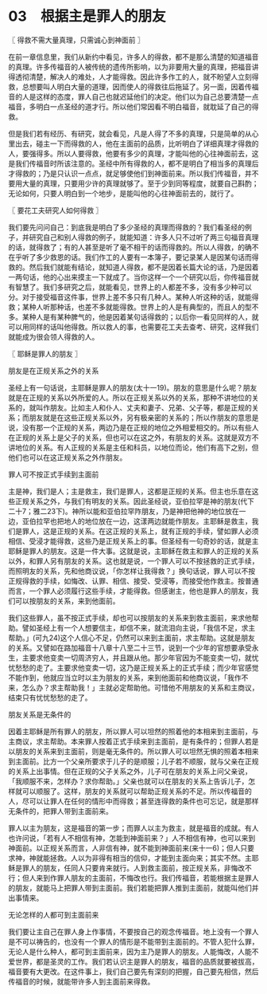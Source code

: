 # 03　根据主是罪人的朋友



〖 得救不需大量真理，只需诚心到神面前 〗

在前一章信息里，我们从新约中看见，许多人的得救，都不是那么清楚的知道福音的真理。许多传福音的人被传统的遗传所影响，以为非要用大量的真理，把福音讲得透彻清楚，解决人的难处，人才能得救。因此许多作工的人，就不盼望人立刻得救，总想要叫人明白大量的道理，因而使人的得救往后拖延了。另一面，因着传福音的人是这样的态度，罪人自己也就迟延他们的决定。他们以为自己总要清楚一点福音，多明白一点圣经的道才行。所以他们常因看不明白福音，就耽延了自己的得救。

但是我们若有经历、有研究，就会看见，凡是人得了不多的真理，只是简单的从心里出去，碰主一下而得救的人，他在主面前的品质，比听明白了详细真理才得救的人，要强得多。所以人要得救，他要有多少的真理，才能叫他的心往神面前去，这是我们传福音时所该注意的。圣经中所有得救的人，都不是明白了相当多的真理后才得救的；乃是只认识一点点，就足够使他们到神面前来。所以我们传福音，并不要用大量的真理，只要用少许的真理就够了。至于少到同等程度，就要自己斟酌；无论如何，只要人明白到一个地步，是能叫他的心往神面前去的，就行了。



〖 要花工夫研究人如何得救 〗

我们要先问问自己：到底我是明白了多少圣经的真理而得救的？我们看圣经的例子，并研究自己和别人得救的例子，就能知道：许多人只不过听了两三句福音真理的话，就得救了；有的人甚至是听了毫不相干的话而得救的。所以人得救，的确不在乎听了多少救恩的话。我们作工的人要有一本簿子，要记录某人是因某句话而得救的。然后我们就能有结论，就知道人得救，都不是因着长篇大论的话，乃是因着一两句话，他的心出来摸主一下就成了。当你这样一个一个研究以后，你传福音就有智慧了。我们多研究之后，就能看见，世界上的人都差不多，没有多少种可以分。对于接受福音这件事，世界上差不多只有几种人。某种人听这种的话，就能得救；某种人听那种话，也差不多就能得救。世界上的人是有典型的，而且人的型不多。某种人是有某种脾气的，他是因着某句话得救的；以后你一看见同样的人，就可以用同样的话叫他得救。所以救人的事，也需要花工夫去查考、研究，这样我们就能成为很会领人得救的人。



〖 耶稣是罪人的朋友 〗

朋友是在正规关系之外的关系

圣经上有一句话说，主耶稣是罪人的朋友(太十一19)。朋友的意思是什么呢？朋友就是在正规的关系以外所爱的人。所以在正规关系以外的关系，那种不讲地位的关系的，就叫作朋友。比如主人和仆人、丈夫和妻子、兄弟、父子等，都是正规的关系；而朋友就是在这些正规关系以外，另有极亲密的关系的；所以作朋友的意思是说，没有那一个正规的关系，两边乃是在正规的地位之外相爱相交的。所以有些人在正规的关系上是父子的关系，但也可以在这之外，有朋友的关系。这就是双方不讲地位的关系。有人正规的关系是主任和科员，以地位而论，他们有高下之别，但他们也可以在这正规关系之外作朋友。

罪人可不按正式手续到主面前

主是神，我们是人；主是救主，我们是罪人，这都是正规的关系。但主也乐意在这些正规关系之外，与我们有明友的关系。因此圣经说，亚伯拉罕是神的朋友(代下二十7；雅二23下)。神所以能和亚伯拉罕阼朋友，乃是神把他神的地位放在一边，亚伯拉罕也把地人的地位放在一边，这漾两边就能作朋友。主耶稣是救主，我们是罪人，这是正规的关系。在这正规的关系上，就有正规的手续，譬如罪人必须相信、受浸才能得救，这些乃是正规关系上的事。但圣经有一句奇妙的话，就是主耶稣是罪人的朋友。这是一件大事。这就是说，主耶稣在救主和罪人的正规的关系以外，和罪人另有朋友的关系。这也就是说，一个罪人可以不按拯救的正式手续，而照明友的关系，先和他商议说，「你怎样让我得救？」换句话说，罪人可以不按正规得救的手续，如悔改、认罪、相信、接受、受浸等，而接受他作救主。按普通而言，一个罪人必须履行这些手续，才能得救。但感谢主，他也是罪人的朋友，我们可以按朋友的关系，来到他面前。

我们这些罪人，虽不按正式手续，却也可以按朋友的关系来到救主面前，来求他帮助。譬如圣经上有一个人想要信主，却信不来，就流泪向主说，「我信不足，求主帮助。」(可九24)这个人信心不足，仍然可以来到主面前，求主帮助。这就是朋友的关系。又譬如在路加福音十八章十八至二十三节，说到一个少年的官想要承受永生，主要求他变卖一切周济穷人，并且跟从他。那少年官因为不能变卖一切，就忧忧愁愁的走了。主要求他变卖一切，这乃是正规关系上的正式手续；而少年官感觉不能作到，他就应当立时以主为朋友的关系，来到他面前和他商议说，「我作不来，怎么办？求主帮助我！」主就必定帮助他。可惜他不用朋友的关系和主商议，结束只有忧忧愁愁的走了。

朋友关系是无条件的

因着主耶稣是所有罪人的朋友，所以罪人可以坦然的照着他的本相来到主面前，与主商议，求主帮助。本来罪人按着正式手续来到主面前，是有条件的；但罪人若是以朋友的关系来到主面前，则是毫无条件的。所以罪人可以坦然无惧的照着本相来到主面前。比方一个父亲所要求于儿子的是顺服；儿子若不顺服，就与父亲在正规的关系上出事情。但在正规的父子关系之外，儿子可在朋友的关系上问父亲说，「我顺服不来，怎样办？求你帮助。」父亲也就可以在朋友的关系上告诉儿子，怎样就可以顺服了。这样，朋友的关系就可以帮助正规关系的不足。所以传福音的人，尽可以让罪人在任何的情形中而得救；甚至连得救的条件也可忘记，就是那样无条件的，把罪人带到主面前来。

罪人以主为朋友，这是福音的第一步；而罪人以主为救主，就是福音的成就。有人也许问说，「若有人不相信有神，怎能到神面前来？」人不相信有神，也可以来到神面前。以正规关系而言，人非信有神，就不能到神面前来(来十一6)；但人只要求神，神就能拯救。人以为非得有相当的信仰，才能到主面向来；其实不然。主耶稣是罪人的朋友，任同人只要肯来就行。人到救主面前，按正规关系，非悔改不行；但人来到作罪人朋友的主面前，不悔改也行。我们传福音，若能根据主是罪人的朋友，就能马上把罪人带到主面前。我们若能把罪人推到主面前，就能叫他们并出事情来。

无论怎样的人都可到主面前来

我们要让主自己在罪人身上作事情，不要按自己的观念传福音。地上没有一个罪人是不可以祷告的，也没有一个罪人的情形是不能带到主面前的。不管人犯什么罪，无论人是什么种人，都可到主面前来，因为主乃是罪人的朋友。人能悔改，人能不爱世界，都是圣灵的工作。我们若认识主是罪人的朋友，福音的品质就要被拔高，福音要有大更改。在这件事上，我们自己要先有深刻的把握，自己要先相信，然后传福音的时候，就能带许多人到主面前来得救。

